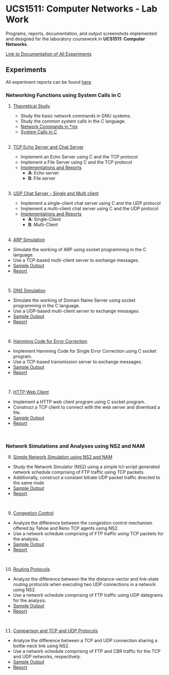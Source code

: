 # UCS1511: Computer Networks - Lab Work

Programs, reports, documentation, and output screenshots implemented and designed for the laboratory coursework in **UCS1511: Computer Networks**.

[Link to Documentation of All Experiments](./Reports)

## Experiments

All experiment reports can be found [here](./Reports).

### Networking Functions using System Calls in C

1. [Theoretical Study](./Ex1-TheoreticStudy)
    - Study the basic network commands in GNU systems.
    - Study the common system calls in the C language.
    - [Network Commands in *nix](./Ex1-TheoreticStudy/A_NetworkCommands.pdf)
    - [System Calls in C](./Ex1-TheoreticStudy/B_SystemCalls.pdf)
    <br>
    
2. [TCP Echo Server and Chat Server](./Ex2-TCP)
    - Implement an Echo Server using C and the TCP protocol
    - Implement a File Server using C and the TCP protocol
    - [Implementations and Reports](./Ex2-TCP)
      - **A**: Echo server
      - **B**: File server
    <br>
    
 3. [UDP Chat Server - Single and Multi client](./Ex3-UDP)
    - Implement a single-client chat server using C and the UDP protocol
    - Implement a multi-client chat server using C and the UDP protocol
    - [Implementations and Reports](./Ex3-UDP)
      - **A**: Single-Client
      - **B**: Multi-Client
    <br>
    
4. [ARP Simulation](./Ex4-ARPSimulation)
  - Simulate the working of ARP using socket programming in the C language.
  - Use a TCP-based multi-client server to exchange messages.
  - [Sample Output](./Ex4-ARPSimulation/Documentation/Output.png)
  - [Report](./Ex4-ARPSimulation/Documentation/Report.pdf)
  <br>

5. [DNS Simulation](./Ex5-DNSSimulation)
  - Simulate the working of Domain Name Server using socket programming in the C
language.
  - Use a UDP-based multi-client server to exchange messages.
  - [Sample Output](./Ex5-DNSSimulation/Documentation/Outputs)
  - [Report](./Ex5-DNSSimulation/Documentation/Report.pdf)
  <br>

6. [Hamming Code for Error Correction](./Ex6-HammingCode)
  - Implement Hamming Code for Single Error Correction using C socket program.
  - Use a TCP-based transmission server to exchange messages.
  - [Sample Output](./Ex6-HammingCode/Documentation/Outputs)
  - [Report](./Ex6-HammingCode/Documentation/Report.pdf)
  <br>


7. [HTTP Web Client](./Ex7-WebpageDownload)
  - Implement a HTTP web client program using C socket program.
  - Construct a TCP client to connect with the web server and download a file.
  - [Sample Output](./Ex7-WebpageDownload/Documentation/Outputs)
  - [Report](./Ex7-WebpageDownload/Documentation/Report.pdf)
  <br>
  
### Network Simulations and Analyses using NS2 and NAM
  
8. [Simple Network Simulation using NS2 and NAM](./Ex8-NetworkSimulator)
  - Study the Network Simulator (NS2) using a simple tcl-script generated network schedule
comprising of FTP traffic using TCP packets.
  - Additionally, construct a constant bitrate UDP packet traffic directed
to the same node 
  - [Sample Output](./Ex8-NetworkSimulator/Outputs)
  - [Report](./Ex8-NetworkSimulator/Documentation/Report.pdf)
  <br>
  
9. [Congestion Control](./Ex9-CongestionControl)
  - Analyze the difference between the congestion control mechanism offered by Tahoe and Reno
TCP agents using NS2.
  - Use a network schedule comprising of FTP traffic using TCP packets for the analysis.
  - [Sample Output](./Ex9-CongestionControl/Documentation/Outputs)
  - [Report](./Ex9-CongestionControl/Documentation/Report.pdf)
  <br>
  
10. [Routing Protocols](./Ex10-RoutingProtocols)
  - Analyze the difference between the the distance-vector and link-state routing protocols when
executing two UDP connections in a network using NS2.
  - Use a network schedule comprising of FTP traffic using UDP datagrams for the analysis.
  - [Sample Output](./Ex10-RoutingProtocols/Documentation/Outputs)
  - [Report](./Ex10-RoutingProtocols/Documentation/Report.pdf)
  <br>
  
11. [Comparison and TCP and UDP Protocols](./Ex11-TCP-UDP)
  - Analyze the difference between a TCP and UDP connection sharing a bottle-neck link using NS2.
  - Use a network schedule comprising of FTP and CBR traffic for the TCP and UDP networks, respectively.
  - [Sample Output](./Ex11-TCP-UDP/Documentation/Outputs)
  - [Report](./Ex11-TCP-UDP/Documentation/Report.pdf)
  <br>
